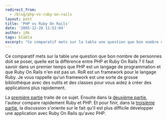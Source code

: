```yaml
---
redirect_from:
  - /blog/php-vs-ruby-on-rails
layout: post
title: 'PHP vs Ruby On Rails'
date: '2005-12-28 11:52:04'
author: j0k
tags: blabla
excerpt: "Ce comparatif mets sur la table une question que bon nombre de personnes doit se poser, quelle est la différence entre PHP et Ruby On Rails ?     \nIl faut savoir dans un premier temps que PHP est un langage de programmation et que Ruby On Rails n'en est pas un. RoR est un framework pour le langage Ruby. Je vous rappelle qu'un framework est une sorte de grosse      …"
---
```


Ce comparatif mets sur la table une question que bon nombre de personnes doit se poser, quelle est la différence entre PHP et Ruby On Rails ?
Il faut savoir dans un premier temps que PHP est un langage de programmation et que Ruby On Rails n'en est pas un. RoR est un framework pour le langage Ruby. Je vous rappelle qu'un framework est une sorte de grosse bibliothèque avec des outils et des classes pour vous aidez à créer des applications plus rapidement.

La [première partie](http://clickablebliss.com/blog/2005/12/24/php_vs_ruby_on_rails_part_1/) traite de ce sujet.   Ensuite dans la [deuxième partie](http://clickablebliss.com/blog/2005/12/26/php_vs_ruby_on_rails_part_2/), l'auteur compare rapidement Ruby et PHP.   Et pour finir, dans la [troisième partie](http://clickablebliss.com/blog/2005/12/27/php_vs_ruby_on_rails_part_3/), la discussion s'oriente sur le fait qu'il est plus difficile développer une application avec Ruby On Rails qu'avec PHP.
